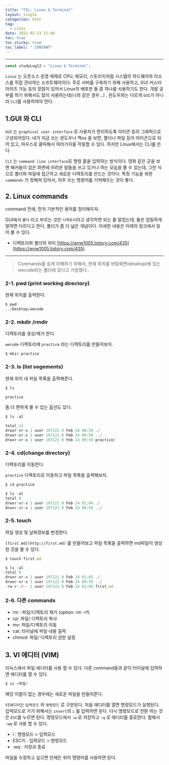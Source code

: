 ```yaml
---
title: "TIL: Linux & Terminal"
layout: single
categories: html
tag:
  - Linux
date: 2022-02-23 11:40
toc: true
toc_sticky: true
toc_label: " CONTANT"
---
```


---

```jsx
const studyLog12 = "Linux & Terminal";
```

`Linux` 는 오픈소스 운영 체제로 CPU, 메모리, 스토리지처럼 시스템의 하드웨어와 리소스를 직접 관리하는 소프트웨어이다. 주로 서버를 구축하기 위해 사용하고, GUI 커스터마이즈 가능 등의 장점이 있어서 Linux의 배포판 들 중 하나를 사용하기도 한다. 개발 공부를 하기 위해서도 많이 사용하는데(나와 같은 경우...) , 윈도우와는 다르게 `GUI`가 아니라 `CLI`를 사용하여야 한다.

## 1.GUI 와 CLI

`GUI` 는 `graphical user interface` 로 사용자가 편리하도록 아이콘 등의 그래픽으로 구성되어있다. 내가 지금 쓰는 윈도우나 맥os 을 보면, 폴더나 파일 등이 아이콘으로 되어 있고, 마우스로 클릭해서 여러가지를 작동할 수 있다. 하지만 Linux에서는 CLI를 쓴다.

`CLI` 는 `command line interface`로 명령 줄을 입력하는 방식이다. 영화 같은 곳을 보면 해커들이 검은 화면에 어려운 말들을 쓰고 있거나 하는 모습을 볼 수 있는데, 그런 식으로 폴더와 파일에 접근하고 새로운 디렉토리를 만드는 것이다. 특정 기능을 위한 `commands` 가 정해져 있어서, 자주 쓰는 명령어를 기억해두는 것이 좋다.

## 2. Linux commands

command 전에, 먼저 기본적인 용어를 정리해두자.

GUI에서 `폴더` 라고 부르는 것은 `디렉토리`라고 생각하면 되는 줄 알았는데, 둘은 엄밀하게 말하면 다르다고 한다. 폴더가 좀 더 넓은 개념이다. 자세한 내용은 아래의 링크에서 읽어 볼 수 있다.

- 디렉토리와 폴더의 차이
  [https://wnw1005.tistory.com/435](https://wnw1005.tistory.com/435)

---

> Commands를 쉽게 이해하기 위해서, 현재 위치를 바탕화면(desktop)에 있는 wecode라는 폴더에 있다고 가정했다..

### 2-1. pwd (print working directory)

현재 위치를 출력한다.

```jsx
$ pwd
../Desktop/wecode
```

### 2-2. mkdir /rmdir

디렉토리를 생성/제거 한다.

`wecode` 디렉토리에 `practice` 라는 디렉토리를 만들어보자.

```jsx
$ mkir practice
```

### 2-3. ls (list segements)

현재 위치 내 파일 목록을 출력해준다.

```jsx
$ ls

practice
```

좀 더 편하게 볼 수 있는 옵션도 있다.

```jsx
$ ls -al

total 12
drwxr-xr-x 1 user 197121 0 Feb 24 00:59 ./
drwxr-xr-x 1 user 197121 0 Feb 24 00:56 ../
drwxr-xr-x 1 user 197121 0 Feb 24 00:59 practice/
```

### 2-4. cd(change directory)

디렉토리를 이동한다.

`practice` 디렉토리로 이동하고 파일 목록을 출력해보자.

```jsx
$ cd practice

$ ls -al
total 0
drwxr-xr-x 1 user 197121 0 Feb 24 01:04 ./
drwxr-xr-x 1 user 197121 0 Feb 24 00:59 ../
```

### 2-5. touch

파일 생성 및 날짜정보를 변경한다.

`[first.md](http://first.md)` 를 만들어보고 파일 목록을 출력하면 md파일이 생성된 것을 볼 수 있다.

```jsx
$ touch first.md

$ ls -al
total 0
drwxr-xr-x 1 user 197121 0 Feb 24 01:05 ./
drwxr-xr-x 1 user 197121 0 Feb 24 00:59 ../
-rw-r--r-- 1 user 197121 0 Feb 24 01:05 first.md
```

### 2-6. 다른 commands

- rm : 파일/디렉토리 제거 (option: rm -rf)
- cp: 파일/ 디렉토리 복사
- mv: 파일/디렉토리 이동
- cat: 터미널에 파일 내용 출력
- chmod: 파일/ 디렉토리 권한 설정

## 3. VI 에디터 (VIM)

리눅스에서 파일 에디터를 사용 할 수 있다. 다른 command들과 같이 터미널에 입력하면 에디터를 열 수 있다.

```jsx
$ vi <파일>
```

해당 이름이 없는 경우에는 새로운 파일을 만들어준다.

`VI에디터`는 `입력모드` 와 `명령모드` 로 구분된다. 처음 에디터를 열면 명령모드가 실행된다. 입력모드로 가기 위해서는 `insert`의 `i` 를 입력하면 된다. 다시 명령모드로 전환 하는 것은 `ESC`를 누르면 된다. 명령모드에서 `:w` 로 저장하고 `:q` 로 에디터를 종료한다. 합해서 `:wq` 로 사용 할 수 있다.

- i : 명령모드 > 입력모드
- ESC키 : 입력모드 > 명령모드
- :wq : 저장과 종료

파일을 수정하고 싶으면 언제든 위의 명령어를 사용하면 된다.
